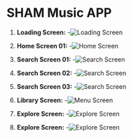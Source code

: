 # SHAM Music APP

1. **Loading Screen:**
   -![Loading Screen](screenshots/ss%201.png)

2. **Home Screen 01:**
 -![Home Screen](screenshots/ss%202.png)

3. **Search Screen 01:**
   -![Search Screen](screenshots/ss%203.png)

4. **Search Screen 02:**
   -![Search Screen](screenshots/ss%204.png)

5. **Search Screen 03:**
   -![Search Screen](screenshots/ss%205.png)

6. **Library Screen:**
   -![Menu Screen](screenshots/ss%206.png)

7. **Explore Screen:**
   -![Explore Screen](screenshots/ss%207.png)

8. **Explore Screen:**
   -![Explore Screen](screenshots/ss%208.png)
